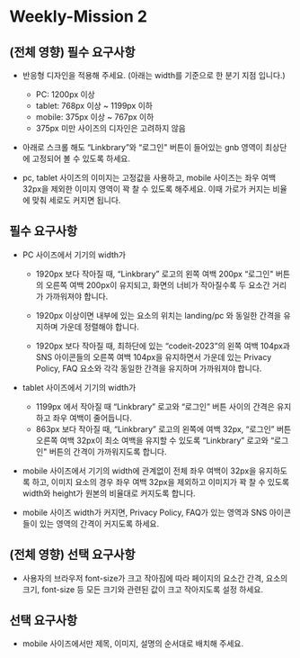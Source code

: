 # Weekly-Mission 2

## (전체 영향) 필수 요구사항
- 반응형 디자인을 적용해 주세요. (아래는 width를 기준으로 한 분기 지점 입니다.)
  - PC: 1200px 이상
  - tablet: 768px 이상 ~ 1199px 이하
  - mobile: 375px 이상 ~ 767px 이하
  - 375px 미만 사이즈의 디자인은 고려하지 않음

- 아래로 스크롤 해도  “Linkbrary”와 “로그인" 버튼이 들어있는 gnb 영역이 최상단에 고정되어 볼 수 있도록 하세요.

- pc, tablet 사이즈의 이미지는 고정값을 사용하고, mobile 사이즈는 좌우 여백 32px을 제외한 이미지 영역이 꽉 찰 수 있도록 해주세요. 이때 가로가 커지는 비율에 맞춰 세로도 커지면 됩니다.

## 필수 요구사항
- PC 사이즈에서 기기의 width가
  - 1920px 보다 작아질 때, “Linkbrary” 로고의 왼쪽 여백 200px “로그인" 버튼의 오른쪽 여백 200px이 유지되고, 화면의 너비가 작아질수록 두 요소간 거리가 가까워져야 합니다.

  - 1920px 이상이면 내부에 있는 요소의 위치는 landing/pc 와 동일한 간격을 유지하며 가운데 정렬해야 합니다.

  - 1920px 보다 작아질 때, 최하단에 있는 “codeit-2023”의 왼쪽 여백 104px과 SNS 아이콘들의 오른쪽 여백 104px을 유지하면서 가운데 있는 Privacy Policy, FAQ 요소와 각각 동일한 간격을 유지하며 가까워져야 합니다.

- tablet 사이즈에서 기기의 width가
  - 1199px 에서 작아질 때 “Linkbrary” 로고와 “로그인” 버튼 사이의 간격은 유지하고 좌우 여백이 줄어듭니다.
  - 863px 보다 작아질 때, “Linkbrary” 로고의 왼쪽에 여백 32px, “로그인” 버튼 오른쪽 여백 32px이 최소 여백을 유지할 수 있도록 “Linkbrary” 로고와 “로그인" 버튼의 간격이 가까워지도록 합니다.

- mobile 사이즈에서 기기의 width에 관계없이 전체 좌우 여백이 32px을 유지하도록 하고, 이미지 요소의 경우 좌우 여백 32px을 제외하고 이미지가 꽉 찰 수 있도록 width와 height가 원본의 비율대로 커지도록 합니다.

- mobile 사이즈 width가 커지면, Privacy Policy, FAQ가 있는 영역과 SNS 아이콘들이 있는 영역의 간격이 커지도록 하세요.

## (전체 영향) 선택 요구사항
- 사용자의 브라우저 font-size가 크고 작아짐에 따라 페이지의 요소간 간격, 요소의 크기, font-size 등 모든 크기와 관련된 값이 크고 작아지도록 설정 하세요.

## 선택 요구사항
- mobile 사이즈에서만 제목, 이미지, 설명의 순서대로 배치해 주세요.